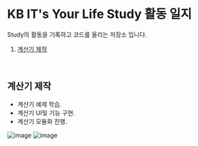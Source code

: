 # KB IT's Your Life Study 활동 일지
Study의 활동을 기록하고 코드를 올리는 저장소 입니다.

1. [계산기 제작](#계산기-제작)

<br>

## 계산기 제작
- 계산기 예제 학습.
- 계산기 UI및 기능 구현.
- 계산기 모듈화 진행.

![image](https://github.com/user-attachments/assets/3dbc500d-95b5-4e94-9f71-3318a6822c72)
![image](https://github.com/user-attachments/assets/1550f4b8-fd1c-4bf5-a32f-68d105f15e1f)

